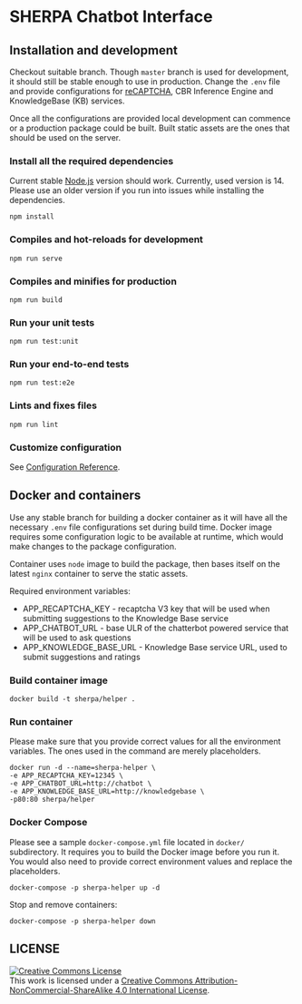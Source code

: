 # SHERPA Chatbot Interface

## Installation and development

Checkout suitable branch. Though `master` branch is used for development, it should still be stable enough to use in
production. Change the `.env` file and provide configurations for [reCAPTCHA](https://developers.google.com/recaptcha/),
CBR Inference Engine and KnowledgeBase (KB) services.

Once all the configurations are provided local development can commence or a production package could be built. Built
static assets are the ones that should be used on the server.


### Install all the required dependencies

Current stable [Node.js](https://nodejs.org/en/) version should work. Currently, used version is 14. Please use an older
version if you run into issues while installing the dependencies.

```shell
npm install
```

### Compiles and hot-reloads for development
```shell
npm run serve
```

### Compiles and minifies for production
```shell
npm run build
```

### Run your unit tests
```shell
npm run test:unit
```

### Run your end-to-end tests
```shell
npm run test:e2e
```

### Lints and fixes files
```shell
npm run lint
```

### Customize configuration
See [Configuration Reference](https://cli.vuejs.org/config/).

## Docker and containers

Use any stable branch for building a docker container as it will have all the necessary `.env` file configurations set
during build time. Docker image requires some configuration logic to be available at runtime, which would make changes
to the package configuration.

Container uses `node` image to build the package, then bases itself on the latest `nginx` container to serve the static
assets.

Required environment variables:
* APP_RECAPTCHA_KEY - recaptcha V3 key that will be used when submitting suggestions to the Knowledge Base service
* APP_CHATBOT_URL - base ULR of the chatterbot powered service that will be used to ask questions
* APP_KNOWLEDGE_BASE_URL - Knowledge Base service URL, used to submit suggestions and ratings

### Build container image
```shell
docker build -t sherpa/helper .
```

### Run container

Please make sure that you provide correct values for all the environment variables. The ones used in the command are
merely placeholders.

```shell
docker run -d --name=sherpa-helper \
-e APP_RECAPTCHA_KEY=12345 \
-e APP_CHATBOT_URL=http://chatbot \
-e APP_KNOWLEDGE_BASE_URL=http://knowledgebase \
-p80:80 sherpa/helper
```

### Docker Compose

Please see a sample `docker-compose.yml` file located in `docker/` subdirectory. It requires you to build the Docker
image before you run it. You would also need to provide correct environment values and replace the placeholders.

```shell
docker-compose -p sherpa-helper up -d
```

Stop and remove containers:
```shell
docker-compose -p sherpa-helper down
```

## LICENSE

<a rel="license" href="http://creativecommons.org/licenses/by-nc-sa/4.0/"><img alt="Creative Commons License" style="border-width:0" src="https://i.creativecommons.org/l/by-nc-sa/4.0/88x31.png" /></a><br />This work is licensed under a <a rel="license" href="http://creativecommons.org/licenses/by-nc-sa/4.0/">Creative Commons Attribution-NonCommercial-ShareAlike 4.0 International License</a>.
